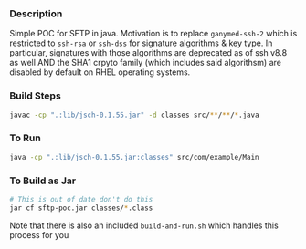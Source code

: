 ### Description
Simple POC for SFTP in java. Motivation is to replace `ganymed-ssh-2` which is restricted to `ssh-rsa` or `ssh-dss` for signature algorithms & key type.
In particular, signatures with those algorithms are deprecated as of ssh v8.8 as well AND the SHA1 crpyto family (which includes said algorithsm) are disabled by default on RHEL operating systems.

### Build Steps
```sh
javac -cp ".:lib/jsch-0.1.55.jar" -d classes src/**/**/*.java

```

### To Run
```sh
java -cp ".:lib/jsch-0.1.55.jar:classes" src/com/example/Main
```

### To Build as Jar
```sh
# This is out of date don't do this
jar cf sftp-poc.jar classes/*.class
```

Note that there is also an included `build-and-run.sh` which handles this process for you
